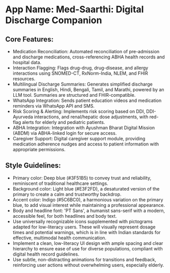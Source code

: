 # **App Name**: Med-Saarthi: Digital Discharge Companion

## Core Features:

- Medication Reconciliation: Automated reconciliation of pre-admission and discharge medications, cross-referencing ABHA health records and hospital data.
- Interaction Flagging: Flags drug-drug, drug-disease, and allergy interactions using SNOMED-CT, RxNorm-India, NLEM, and FHIR resources.
- Multilingual Discharge Summaries: Generates simplified discharge summaries in English, Hindi, Bengali, Tamil, and Marathi, powered by an LLM tool. Summaries are structured and FHIR-compatible.
- WhatsApp Integration: Sends patient education videos and medication reminders via WhatsApp API and SMS.
- Risk Scoring & Alerting: Implements risk scoring based on DDI, DDI-Ayurveda interactions, and renal/hepatic dose adjustments, with red-flag alerts for elderly and pediatric patients.
- ABHA Integration: Integration with Ayushman Bharat Digital Mission (ABDM) via ABHA-linked login for secure access.
- Caregiver Support: Digital caregiver support module, providing medication adherence nudges and access to patient information with appropriate permissions.

## Style Guidelines:

- Primary color: Deep blue (#3F51B5) to convey trust and reliability, reminiscent of traditional healthcare settings. 
- Background color: Light blue (#E3F2FD), a desaturated version of the primary to create a calm and trustworthy backdrop.
- Accent color: Indigo (#5C6BC0), a harmonious variation on the primary blue, to add visual interest while maintaining a professional appearance.
- Body and headline font: 'PT Sans', a humanist sans-serif with a modern, accessible feel, for both headlines and body text.
- Use universally recognizable icons supplemented with pictograms adapted for low-literacy users. These will visually represent dosage times and potential warnings, which is in line with Indian standards for effective, multimodal health communication.
- Implement a clean, low-literacy UI design with ample spacing and clear hierarchy to ensure ease of use for diverse populations, compliant with digital health record guidelines.
- Use subtle, non-distracting animations for transitions and feedback, reinforcing user actions without overwhelming users, especially elderly.